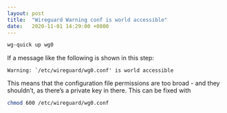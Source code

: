```yaml
---
layout: post
title:  "Wireguard Warning conf is world accessible"
date:   2020-11-01 14:29:00 +0800
---
```


```bash
wg-quick up wg0
```

If a message like the following is shown in this step:

```
Warning: `/etc/wireguard/wg0.conf' is world accessible
```

This means that the configuration file permissions are too broad - and they shouldn’t, as there’s a private key in there. This can be fixed with

```bash
chmod 600 /etc/wireguard/wg0.conf
```
